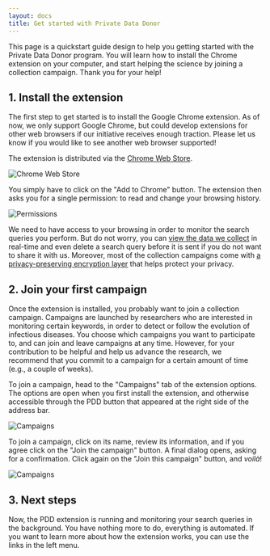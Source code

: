 ```yaml
---
layout: docs
title: Get started with Private Data Donor
---
```


This page is a quickstart guide design to help you getting started with the Private Data Donor program.
You will learn how to install the Chrome extension on your computer, and start helping the science by joining a collection campaign.
Thank you for your help!

## 1. Install the extension

The first step to get started is to install the Google Chrome extension.
As of now, we only support Google Chrome, but could develop extensions for other web browsers if our initiative receives enough traction.
Please let us know if you would like to see another web browser supported!

The extension is distributed via the [Chrome Web Store](https://chrome.google.com/webstore/category/extensions).

![Chrome Web Store](/assets/screenshots/chrome_add.jpeg)

You simply have to click on the "Add to Chrome" button.
The extension then asks you for a single permission: to read and change your browsing history. 

![Permissions](/assets/screenshots/chrome_permissions.jpeg)

We need to have access to your browsing in order to monitor the search queries you perform.
But do not worry, you can [view the data we collect](./history) in real-time and even delete a search query before it is sent if you do not want to share it with us.
Moreover, most of the collection campaigns come with [a privacy-preserving encryption layer](./privacy) that helps protect your privacy.

## 2. Join your first campaign
Once the extension is installed, you probably want to join a collection campaign.
Campaigns are launched by researchers who are interested in monitoring certain keywords, in order to detect or follow the evolution of infectious diseases. 
You choose which campaigns you want to participate to, and can join and leave campaigns at any time.
However, for your contribution to be helpful and help us advance the research, we recommend that you commit to a campaign for a certain amount of time (e.g., a couple of weeks).

To join a campaign, head to the "Campaigns" tab of the extension options.
The options are open when you first install the extension, and otherwise accessible through the PDD button that appeared at the right side of the address bar.

![Campaigns](/assets/screenshots/chrome_campaigns.jpeg)

To join a campaign, click on its name, review its information, and if you agree click on the "Join the campaign" button.
A final dialog opens, asking for a confirmation.
Click again on the "Join this campaign" button, and *voilà*!

![Campaigns](/assets/screenshots/chrome_join.jpeg)

## 3. Next steps
Now, the PDD extension is running and monitoring your search queries in the background.
You have nothing more to do, everything is automated.
If you want to learn more about how the extension works, you can use the links in the left menu.
